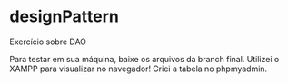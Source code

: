 # designPattern
Exercício sobre DAO

Para testar em sua máquina, baixe os arquivos da branch final. Utilizei o XAMPP para visualizar no navegador! Criei a tabela no phpmyadmin.
